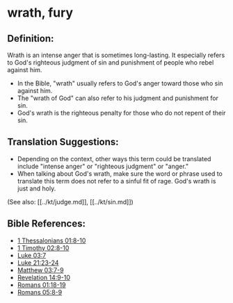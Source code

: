 # wrath, fury #

## Definition: ##

Wrath is an intense anger that is sometimes long-lasting. It especially refers to God's righteous judgment of sin and punishment of people who rebel against him.

* In the Bible, "wrath" usually refers to God's anger toward those who sin against him.
* The "wrath of God" can also refer to his judgment and punishment for sin.
* God's wrath is the righteous penalty for those who do not repent of their sin.

## Translation Suggestions: ##

* Depending on the context, other ways this term could be translated include "intense anger" or "righteous judgment" or "anger."
* When talking about God's wrath, make sure the word or phrase used to translate this term does not refer to a sinful fit of rage. God's wrath is just and holy.

(See also: [[../kt/judge.md]], [[../kt/sin.md]])

## Bible References: ##

* [1 Thessalonians 01:8-10](en/tn/1th/help/01/08)
* [1 Timothy 02:8-10](en/tn/1ti/help/02/08)
* [Luke 03:7](en/tn/luk/help/03/07)
* [Luke 21:23-24](en/tn/luk/help/21/23)
* [Matthew 03:7-9](en/tn/mat/help/03/07)
* [Revelation 14:9-10](en/tn/rev/help/14/09)
* [Romans 01:18-19](en/tn/rom/help/01/18)
* [Romans 05:8-9](en/tn/rom/help/05/08)